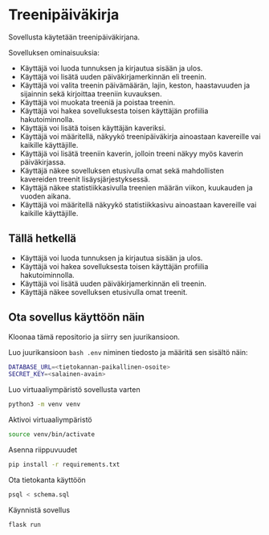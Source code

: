 # Treenipäiväkirja

Sovellusta käytetään treenipäiväkirjana.

Sovelluksen ominaisuuksia:

- Käyttäjä voi luoda tunnuksen ja kirjautua sisään ja ulos.
- Käyttäjä voi lisätä uuden päiväkirjamerkinnän eli treenin.
- Käyttäjä voi valita treenin päivämäärän, lajin, keston, haastavuuden ja sijainnin sekä kirjoittaa treeniin kuvauksen.
- Käyttäjä voi muokata treeniä ja poistaa treenin.
- Käyttäjä voi hakea sovelluksesta toisen käyttäjän profiilia hakutoiminnolla.
- Käyttäjä voi lisätä toisen käyttäjän kaveriksi.
- Käyttäjä voi määritellä, näkyykö treenipäiväkirja ainoastaan kavereille vai kaikille käyttäjille.
- Käyttäjä voi lisätä treeniin kaverin, jolloin treeni näkyy myös kaverin päiväkirjassa.
- Käyttäjä näkee sovelluksen etusivulla omat sekä mahdollisten kavereiden treenit lisäysjärjestyksessä.
- Käyttäjä näkee statistiikkasivulla treenien määrän viikon, kuukauden ja vuoden aikana.
- Käyttäjä voi määritellä näkyykö statistiikkasivu ainoastaan kavereille vai kaikille käyttäjille.

## Tällä hetkellä

- Käyttäjä voi luoda tunnuksen ja kirjautua sisään ja ulos.
- Käyttäjä voi hakea sovelluksesta toisen käyttäjän profiilia hakutoiminnolla.
- Käyttäjä voi lisätä uuden päiväkirjamerkinnän eli treenin.
- Käyttäjä näkee sovelluksen etusivulla omat treenit.

## Ota sovellus käyttöön näin

Kloonaa tämä repositorio ja siirry sen juurikansioon.

Luo juurikansioon ```bash .env``` niminen tiedosto ja määritä sen sisältö näin:
```bash
DATABASE_URL=<tietokannan-paikallinen-osoite>
SECRET_KEY=<salainen-avain>
```
Luo virtuaaliympäristö sovellusta varten
```bash
python3 -m venv venv
```
Aktivoi virtuaaliympäristö
```bash
source venv/bin/activate
```
Asenna riippuvuudet
```bash
pip install -r requirements.txt
```
Ota tietokanta käyttöön
```bash
psql < schema.sql
```
Käynnistä sovellus
```bash
flask run
```





